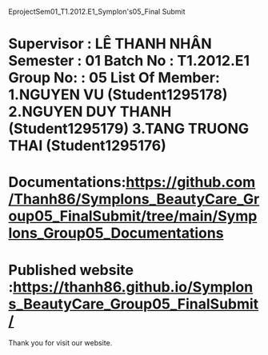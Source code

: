 
EprojectSem01_T1.2012.E1_Symplon's05_Final Submit

Supervisor : LÊ THANH NHÂN
Semester : 01
Batch No : T1.2012.E1
Group No: : 05
List Of Member:
      1.NGUYEN VU (Student1295178)
      2.NGUYEN DUY THANH (Student1295179)
      3.TANG TRUONG THAI (Student1295176)
 ======================================= 
Documentations:https://github.com/Thanh86/Symplons_BeautyCare_Group05_FinalSubmit/tree/main/Symplons_Group05_Documentations
======================================= 
Published website :https://thanh86.github.io/Symplons_BeautyCare_Group05_FinalSubmit/
======================================= 
Thank you for visit our website.
